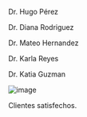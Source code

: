 Dr. Hugo Pérez


Dr. Diana Rodriguez


Dr. Mateo Hernandez


Dr. Karla Reyes


Dr. Katia Guzman 



![image](https://user-images.githubusercontent.com/100052822/166015792-bbfb4b1c-0261-4df7-9423-033de1eadb46.png)


  Clientes satisfechos.




















